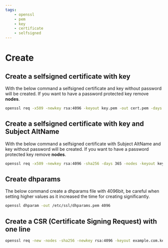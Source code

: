 ```yaml
---
tags:
    - openssl
    - pem
    - key
    - certificate
    - selfsigned
---
```


# Create
## Create a selfsigned certificate with key
With the below command a selfsigned certificate and key without password will be created. If you want to have a password protected key remove **nodes**.
```bash
openssl req -x509 -newkey rsa:4096 -keyout key.pem -out cert.pem -days 365 -nodes
```

## Create a selfsigned certificate with key and Subject AltName
With the below command a selfsigned certificate with Subject AltName and key without password will be created. If you want to have a password protected key remove **nodes**.
```bash
openssl req -x509 -newkey rsa:4096 -sha256 -days 365 -nodes -keyout key.pem -out cert.pem -subj "/CN=example.com" -addext "subjectAltName=DNS:example.com,IP:10.0.0.1"
```

## Create dhparams
The below command create a dhparams file with 4096bit, be careful when setting higher values as it increased the time for creating significantly.
```bash
openssl dhparam -out /etc/ssl/dhparams.pem 4096
```

## Create a CSR (Certificate Signing Request) with one line
```bash
openssl req -new -nodes -sha256 -newkey rsa:4096 -keyout example.com.key -out example.com.csr -subj "/emailAddress=domain@example.com/C=Country/ST=State/L=Location/O=Organization/CN=example.com" -addext "keyUsage=keyEncipherment, dataEncipherment" -addext "extendedKeyUsage=serverAuth" -addext "subjectAltName=DNS:example.com,DNS:*.example.com"
```
